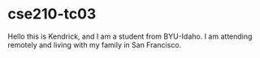 # cse210-tc03

Hello this is Kendrick, and I am a student from BYU-Idaho. I am attending remotely and living with my family in San Francisco.